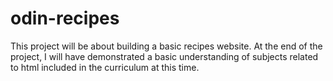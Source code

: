 # odin-recipes
This project will be about building a basic recipes website.
At the end of the project, I will have demonstrated a basic understanding of subjects related to html included in the curriculum at this time.